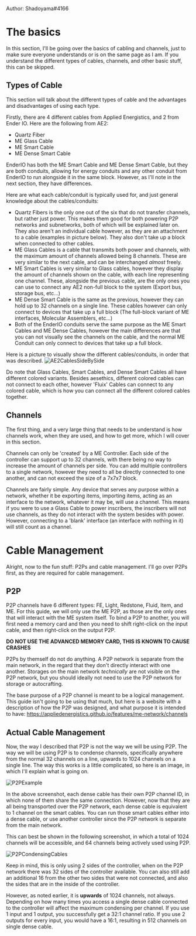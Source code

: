 Author: Shadoyama#4166

# The basics

In this section, I'll be going over the basics of cabling and channels, just to make sure everyone understands or is on the same page as I am. If you understand the different types of cables, channels, and other basic stuff, this can be skipped.

## Types of Cable

This section will talk about the different types of cable and the advantages and disadvantages of using each type.

Firstly, there are 4 different cables from Applied Energistics, and 2 from Ender IO. Here are the following from AE2:
- Quartz Fiber
- ME Glass Cable
- ME Smart Cable
- ME Dense Smart Cable

EnderIO has both the ME Smart Cable and ME Dense Smart Cable, but they are both conduits, allowing for energy conduits and any other conduit from EnderIO to run alongside it in the same block. However, as I'll note in the next section, they have differences.


Here are what each cable/conduit is typically used for, and just general knowledge about the cables/conduits:

- Quartz Fibers is the only one out of the six that do not transfer channels, but rather just power. This makes them good for both powering P2P networks and subnetworks, both of which will be explained later on. They also aren't an individual cable however, as they are an attachment to a cable (examples in picture below). They also don't take up a block when connected to other cables.
- ME Glass Cables is a cable that transmits both power and channels, with the maximum amount of channels allowed being 8 channels. These are very similar to the next cable, and can be interchanged *almost* freely.
- ME Smart Cables is very similar to Glass cables, however they display the amount of channels shown on the cable, with each line representing one channel. These, alongside the previous cable, are the only ones you can use to connect any AE2 non-full block to the system (Export bus, storage bus, etc...)
- ME Dense Smart Cable is the same as the previous, however they can hold up to 32 channels on a single line. These cables however can only connect to devices that take up a full block (The full-block variant of ME interfaces, Molecular Assemblers, etc...)
- Both of the EnderIO conduits serve the same purpose as the ME Smart Cables and ME Dense Cables, however the main differences are that you can not visually see the channels on the cable, and the normal ME Conduit can only connect to devices that take up a full block.

Here is a picture to visually show the different cables/conduits, in order that was described.
![AE2CablesSideBySide](files/AE2CableManagement/AE2CablesSideBySide.png)

Do note that Glass Cables, Smart Cables, and Dense Smart Cables all have different colored variants. Besides aesethics, different colored cables can not connect to each other, however 'Fluix' Cables can connect to any colored cable, which is how you can connect all the different colored cables together.

## Channels

The first thing, and a very large thing that needs to be understand is how channels work, when they are used, and how to get more, which I will cover in this section.

Channels can only be 'created' by a ME Controller. Each side of the controller can support up to 32 channels, with there being no way to increase the amount of channels per side. You can add multiple controllers to a single network, however they need to all be directly connected to one another, and can not exceed the size of a 7x7x7 block. 

Channels are fairly simple. Any device that serves any purpose within a network, whether it be exporting items, importing items, acting as an interface to the network, whatever it may be, will use a channel. This means if you were to use a Glass Cable to power inscribers, the inscribers will not use channels, as they do not interact with the system besides with power. However, connecting to a 'blank' interface (an interface with nothing in it) will still count as a channel.

# Cable Management

Alright, now to the fun stuff: P2Ps and cable management. I'll go over P2Ps first, as they are required for cable management.

## P2P

P2P channels have 6 different types: FE, Light, Redstone, Fluid, Item, and ME. For this guide, we will only use the ME P2P, as those are the only ones that will interact with the ME system itself. To bind a P2P to another, you will first need a memory card and then you need to shift right-click on the input cable, and then right-click on the output P2P.

**DO NOT USE THE ADVANCED MEMORY CARD, THIS IS KNOWN TO CAUSE CRASHES**

P2Ps by themself do not do anything. A P2P network is separate from the main network, in the regard that they don't directly interact with one another. Storages on the main network *technically* are not visible on the P2P network, but you should ideally not need to use the P2P network for storage or autocrafting.

The base purpose of a P2P channel is meant to be a logical management. This guide isn't going to be using that much, but here is a website with a description of how the P2P was designed, and what purpose it is intended to have: https://appliedenergistics.github.io/features/me-network/channels

## Actual Cable Management

Now, the way I described that P2P is not the way we will be using P2P. The way we will be using P2P is to condense channels, specifically anywhere from the normal 32 channels on a line, upwards to 1024 channels on a single line. The way this works is a little complicated, so here is an image, in which I'll explain what is going on.

![P2PExample](files/AE2CableManagement/P2PExample.png)

In the above screenshot, each dense cable has their own P2P channel ID, in which none of them share the same connection. However, now that they are all being transported over the P2P network, each dense cable is equivalent to 1 channel on the smart cables. You can run those smart cables either into a dense cable, or use another controller since the P2P network is separate from the main network.

This can best be shown in the following screenshot, in which a total of 1024 channels will be accessible, and 64 channels being actively used using P2P.

![P2PCondensingCables](files/AE2CableManagement/P2PCondensingCables.png)

Keep in mind, this is only using 2 sides of the controller, when on the P2P network there was 32 sides of the controller available. You can also still add an additional 16 from the other two sides that were not connected, and also the sides that are in the inside of the controller.

However, as noted earlier, it is **upwards** of 1024 channels, not always. Depending on how many times you access a single dense cable connected to the controller will affect the maximum condensing per channel. If you use 1 input and 1 output, you successfully get a 32:1 channel ratio. If you use 2 outputs for every input, you would have a 16:1, resulting in 512 channels on single dense cable.